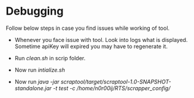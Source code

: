 Debugging
=========

Follow below steps in case you find issues while working of tool.

* Whenever you face issue with tool. Look into logs what is displayed. Sometime apiKey will expired you may have to regenerate it.

* Run *clean.sh* in scrip folder.

* Now run *intialize.sh*

* Now run *java -jar scraptool/target/scraptool-1.0-SNAPSHOT-standalone.jar -t test -c /home/n0r00ij/RTS/scrapper_config/*